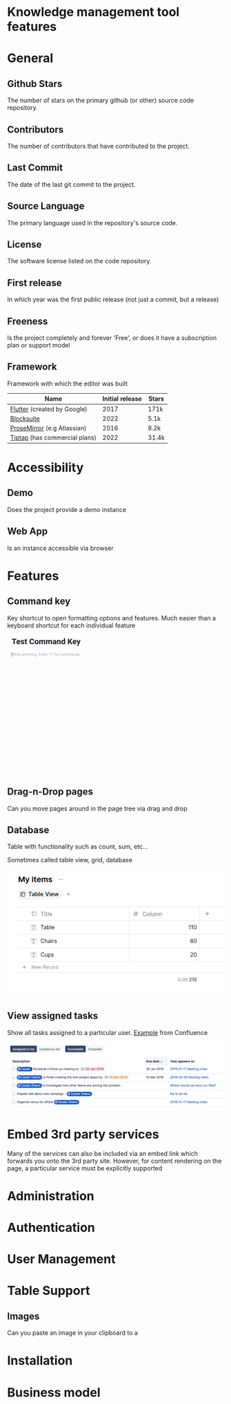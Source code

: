 # Knowledge management tool features

# General

## Github Stars

The number of stars on the primary github (or other) source code repository.

## Contributors

The number of contributors that have contributed to the project.

## Last Commit

The date of the last git commit to the project.

## Source Language

The primary language used in the repository's source code.

## License

The software license listed on the code repository.

## First release

In which year was the first public release (not just a commit, but a release)

## Freeness

Is the project completely and forever 'Free', or does it have a subscription plan or support model

## Framework

Framework with which the editor was built

| Name                                                     | Initial release | Stars |
| -------------------------------------------------------- | --------------- | ----- |
| [Flutter](https://flutter.dev/) (created by Google)      | 2017            | 171k  |
| [Blocksuite](https://github.com/toeverything/blocksuite) | 2022            | 5.1k  |
| [ProseMirror](https://prosemirror.net/) (e.g Atlassian)  | 2016            | 8.2k  |
| [Tiptap](https://tiptap.dev/) (has commercial plans)     | 2022            | 31.4k |

# Accessibility

## Demo

Does the project provide a demo instance

## Web App

Is an instance accessible via browser

# Features

## Command key

Key shortcut to open formatting options and features. Much easier than a keyboard shortcut for each individual feature

![](assets/command-key.gif)



## Drag-n-Drop pages

Can you move pages around in the page tree via drag and drop

## Database

Table with functionality such as count, sum, etc...

Sometimes called table view, grid, database

![Database](assets/database.png)

## View assigned tasks

Show all tasks assigned to a particular user. [Example](https://confluence.atlassian.com/doc/add-assign-and-view-tasks-590260030.html) from Confluence

![](assets/TaskProfileIncomplete.png)

# Embed 3rd party services

Many of the services can also be included via an embed link which forwards you onto the 3rd party site. However, for content rendering on the page, a particular service must be explicitly supported

# Administration

# Authentication

# User Management

# Table Support

## Images

Can you paste an image in your clipboard to a 

# Installation

# Business model





